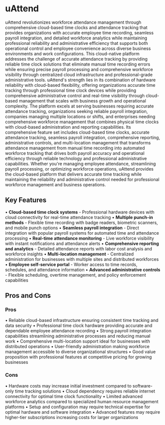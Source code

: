 # uAttend

uAttend revolutionizes workforce attendance management through comprehensive cloud-based time clocks and attendance tracking that provides organizations with accurate employee time recording, seamless payroll integration, and detailed workforce analytics while maintaining professional reliability and administrative efficiency that supports both operational control and employee convenience across diverse business environments and work configurations. This cloud-native platform addresses the challenge of accurate attendance tracking by providing reliable time clock solutions that eliminate manual time recording errors while ensuring precise payroll processing and comprehensive workforce visibility through centralized cloud infrastructure and professional-grade administrative tools. uAttend's strength lies in its combination of hardware reliability with cloud-based flexibility, offering organizations accurate time tracking through professional time clock devices while providing comprehensive administrative control and real-time visibility through cloud-based management that scales with business growth and operational complexity. The platform excels at serving businesses requiring accurate attendance tracking, organizations seeking reliable payroll integration, companies managing multiple locations or shifts, and enterprises needing comprehensive workforce management that combines physical time clocks with cloud-based administration and reporting capabilities. Its comprehensive feature set includes cloud-based time clocks, accurate attendance tracking, seamless payroll integration, comprehensive reporting, administrative controls, and multi-location management that transforms attendance management from manual time recording into automated workforce tracking that drives both payroll accuracy and operational efficiency through reliable technology and professional administrative capabilities. Whether you're managing employee attendance, streamlining payroll processing, or optimizing workforce operations, uAttend provides the cloud-based platform that delivers accurate time tracking while maintaining the reliability and administrative control needed for professional workforce management and business operations.

## Key Features

• **Cloud-based time clock systems** - Professional hardware devices with cloud connectivity for real-time attendance tracking
• **Multiple punch-in methods** - Flexible time recording with badge readers, biometric scanners, and mobile punch options
• **Seamless payroll integration** - Direct integration with popular payroll systems for automated time and attendance processing
• **Real-time attendance monitoring** - Live workforce visibility with instant notifications and attendance alerts
• **Comprehensive reporting and analytics** - Detailed attendance reports with labor cost analysis and workforce insights
• **Multi-location management** - Centralized administration for businesses with multiple sites and distributed workforces
• **Employee self-service portal** - Worker access to time records, schedules, and attendance information
• **Advanced administrative controls** - Flexible scheduling, overtime management, and policy enforcement capabilities

## Pros and Cons

### Pros
• Reliable cloud-based infrastructure ensuring consistent time tracking and data security
• Professional time clock hardware providing accurate and dependable employee attendance recording
• Strong payroll integration capabilities streamlining administrative processes and reducing manual work
• Comprehensive multi-location support ideal for businesses with distributed operations
• User-friendly administration making workforce management accessible to diverse organizational structures
• Good value proposition with professional features at competitive pricing for growing businesses

### Cons
• Hardware costs may increase initial investment compared to software-only time tracking solutions
• Cloud dependency requires reliable internet connectivity for optimal time clock functionality
• Limited advanced workforce analytics compared to specialized human resource management platforms
• Setup and configuration may require technical expertise for optimal hardware and software integration
• Advanced features may require higher-tier subscriptions increasing costs for larger organizations